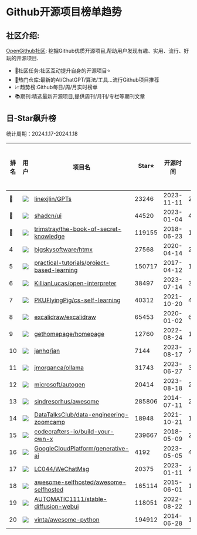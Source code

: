 # Github开源项目榜单趋势

## 社区介绍:

[OpenGithub社区](http://open.itc.cn/): 挖掘Github优质开源项目,帮助用户发现有趣、实用、流行、好玩的开源项目.

- 🤝社区任务:社区互动提升自身的开源项目⭐
- 🌋热门仓库:最新的AI/ChatGPT/算法/工具...流行Github项目推荐
- 📈趋势榜:Github每日/周/月实时榜单
- 📚期刊:精选最新开源项目,提供周刊/月刊/专栏等期刊文章

## 日-Star飙升榜

统计周期：2024.1.17-2024.1.18


| 排名        |  用户     |  项目名          | Star⭐          | 开源时间       | 今日增长量     | 上周增长量      |
|------------|------------|---------------|---------------- |--------------|--------------|----------------|
| 🥇 | ![](https://avatars.githubusercontent.com/u/3595733?u=442ccd775c6a5c2bd262fb78c0fd458697081e30&v=4) | [linexjlin/GPTs](https://github.com/linexjlin/GPTs)| 23246 | 2023-11-11 | <i class="bi bi-star-fill me-1"></i>23246 |   |
| 🥈 | ![](https://avatars.githubusercontent.com/u/139895814?v=4) | [shadcn/ui](https://github.com/shadcn/ui)| 44520 | 2023-01-04 | <i class="bi bi-star-fill me-1"></i>44520 |   |
| 🥉 | ![](https://avatars.githubusercontent.com/u/31127917?v=4) | [trimstray/the-book-of-secret-knowledge](https://github.com/trimstray/the-book-of-secret-knowledge)| 119155 | 2018-06-23 | <i class="bi bi-star-fill me-1"></i>119155 |   |
| 4 | ![](https://avatars.githubusercontent.com/u/48798027?v=4) | [bigskysoftware/htmx](https://github.com/bigskysoftware/htmx)| 27568 | 2020-04-14 | <i class="bi bi-star-fill me-1"></i>27568 |   |
| 5 | ![](https://avatars.githubusercontent.com/u/89421154?v=4) | [practical-tutorials/project-based-learning](https://github.com/practical-tutorials/project-based-learning)| 150717 | 2017-04-12 | <i class="bi bi-star-fill me-1"></i>150717 |   |
| 6 | ![](https://avatars.githubusercontent.com/u/63927363?u=9a5a30771011c3cfdde19cd51d18d85e7ed6d53f&v=4) | [KillianLucas/open-interpreter](https://github.com/KillianLucas/open-interpreter)| 38497 | 2023-07-14 | <i class="bi bi-star-fill me-1"></i>38497 |   |
| 7 | ![](https://avatars.githubusercontent.com/u/60659728?u=6d9732dc87e3cf8d6952b25499519c2c3f289680&v=4) | [PKUFlyingPig/cs-self-learning](https://github.com/PKUFlyingPig/cs-self-learning)| 40312 | 2021-10-20 | <i class="bi bi-star-fill me-1"></i>40312 |   |
| 8 | ![](https://avatars.githubusercontent.com/u/59452120?v=4) | [excalidraw/excalidraw](https://github.com/excalidraw/excalidraw)| 65453 | 2020-01-02 | <i class="bi bi-star-fill me-1"></i>65453 |   |
| 9 | ![](https://avatars.githubusercontent.com/u/122929872?v=4) | [gethomepage/homepage](https://github.com/gethomepage/homepage)| 12760 | 2022-08-24 | <i class="bi bi-star-fill me-1"></i>12760 |   |
| 10 | ![](https://avatars.githubusercontent.com/u/102363196?v=4) | [janhq/jan](https://github.com/janhq/jan)| 7144 | 2023-08-17 | <i class="bi bi-star-fill me-1"></i>7144 |   |
| 11 | ![](https://avatars.githubusercontent.com/u/251292?u=a7465aae734d2cbc12d26b885b07d466d969bf0c&v=4) | [jmorganca/ollama](https://github.com/jmorganca/ollama)| 31743 | 2023-06-27 | <i class="bi bi-star-fill me-1"></i>31743 |   |
| 12 | ![](https://avatars.githubusercontent.com/u/6154722?v=4) | [microsoft/autogen](https://github.com/microsoft/autogen)| 20414 | 2023-08-18 | <i class="bi bi-star-fill me-1"></i>20414 |   |
| 13 | ![](https://avatars.githubusercontent.com/u/170270?u=34acd557a042ac478d273a4621570cadb6b0bd89&v=4) | [sindresorhus/awesome](https://github.com/sindresorhus/awesome)| 285806 | 2014-07-11 | <i class="bi bi-star-fill me-1"></i>285806 |   |
| 14 | ![](https://avatars.githubusercontent.com/u/72699292?v=4) | [DataTalksClub/data-engineering-zoomcamp](https://github.com/DataTalksClub/data-engineering-zoomcamp)| 18948 | 2021-10-21 | <i class="bi bi-star-fill me-1"></i>18948 |   |
| 15 | ![](https://avatars.githubusercontent.com/u/58904235?v=4) | [codecrafters-io/build-your-own-x](https://github.com/codecrafters-io/build-your-own-x)| 239667 | 2018-05-09 | <i class="bi bi-star-fill me-1"></i>239667 |   |
| 16 | ![](https://avatars.githubusercontent.com/u/2810941?v=4) | [GoogleCloudPlatform/generative-ai](https://github.com/GoogleCloudPlatform/generative-ai)| 4192 | 2023-05-05 | <i class="bi bi-star-fill me-1"></i>4192 |   |
| 17 | ![](https://avatars.githubusercontent.com/u/95485601?u=a8d780d2fca71e6b5b1bebfbd8f17baaddb8d049&v=4) | [LC044/WeChatMsg](https://github.com/LC044/WeChatMsg)| 20375 | 2023-01-11 | <i class="bi bi-star-fill me-1"></i>20375 |   |
| 18 | ![](https://avatars.githubusercontent.com/u/24270415?v=4) | [awesome-selfhosted/awesome-selfhosted](https://github.com/awesome-selfhosted/awesome-selfhosted)| 165114 | 2015-06-01 | <i class="bi bi-star-fill me-1"></i>165114 |   |
| 19 | ![](https://avatars.githubusercontent.com/u/20920490?u=8bdc7c9401f507e51b55e558baa8184d4ed30c7d&v=4) | [AUTOMATIC1111/stable-diffusion-webui](https://github.com/AUTOMATIC1111/stable-diffusion-webui)| 118051 | 2022-08-22 | <i class="bi bi-star-fill me-1"></i>118051 |   |
| 20 | ![](https://avatars.githubusercontent.com/u/652070?u=95b472a9a11b64ee0f74512ad918d762d42c213c&v=4) | [vinta/awesome-python](https://github.com/vinta/awesome-python)| 194912 | 2014-06-28 | <i class="bi bi-star-fill me-1"></i>194912 |   |


